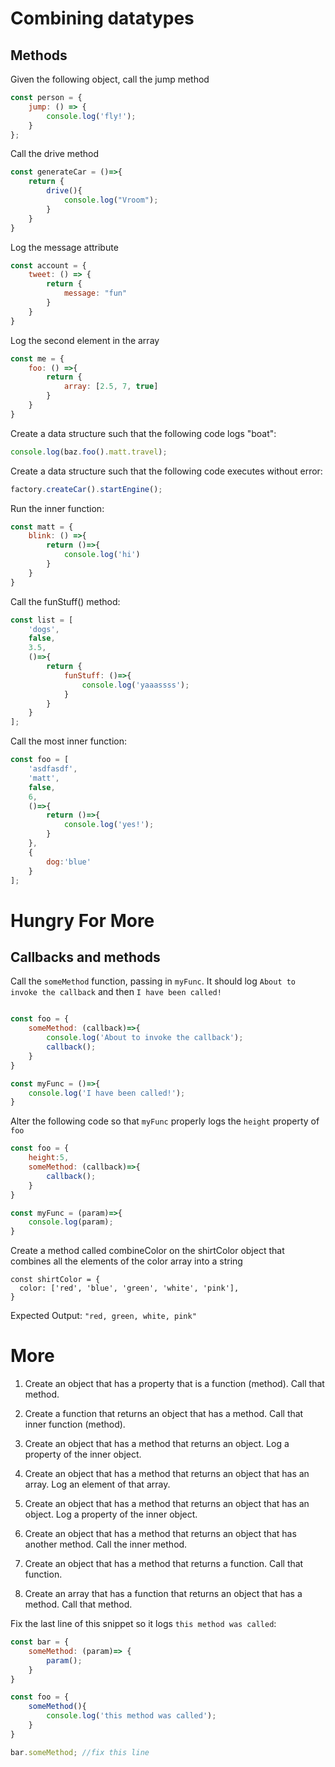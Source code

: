 # Combining datatypes

## Methods

Given the following object, call the jump method

```javascript
const person = {
    jump: () => {
        console.log('fly!');
    }
};
```

Call the drive method

```javascript
const generateCar = ()=>{
    return {
        drive(){
            console.log("Vroom");
        }
    }
}
```

Log the message attribute

```javascript
const account = {
    tweet: () => {
        return {
            message: "fun"
        }
    }
}
```

Log the second element in the array

```javascript
const me = {
    foo: () =>{
        return {
            array: [2.5, 7, true]
        }
    }
}
```

Create a data structure such that the following code logs "boat":

```javascript
console.log(baz.foo().matt.travel);
```

Create a data structure such that the following code executes without error:

```javascript
factory.createCar().startEngine();
```

Run the inner function:

```javascript
const matt = {
    blink: () =>{
        return ()=>{
            console.log('hi')
        }
    }
}
```


Call the funStuff() method:

```javascript
const list = [
    'dogs',
    false,
    3.5,
    ()=>{
        return {
            funStuff: ()=>{
                console.log('yaaassss');
            }
        }
    }
];
```

Call the most inner function:

```javascript
const foo = [
    'asdfasdf',
    'matt',
    false,
    6,
    ()=>{
        return ()=>{
            console.log('yes!');
        }
    },
    {
        dog:'blue'
    }
];
```

# Hungry For More
## Callbacks and methods

Call the `someMethod` function, passing in `myFunc`.  It should log `About to invoke the callback` and then `I have been called!`

```javascript

const foo = {
    someMethod: (callback)=>{
        console.log('About to invoke the callback');
        callback();
    }
}

const myFunc = ()=>{
    console.log('I have been called!');
}
```

Alter the following code so that `myFunc` properly logs the `height` property of `foo`

```javascript
const foo = {
    height:5,
    someMethod: (callback)=>{
        callback();
    }
}

const myFunc = (param)=>{
    console.log(param);
}
```

Create a method called combineColor on the shirtColor object that combines all the elements of the color array into a string

```
const shirtColor = {
  color: ['red', 'blue', 'green', 'white', 'pink'],
}
```
Expected Output:  ```"red, green, white, pink"```


# More

1. Create an object that has a property that is a function (method).  Call that method.

1. Create a function that returns an object that has a method.  Call that inner function (method).

1. Create an object that has a method that returns an object.  Log a property of the inner object.
1. Create an object that has a method that returns an object that has an array.  Log an element of that array.
1. Create an object that has a method that returns an object that has an object.  Log a property of the inner object.
1. Create an object that has a method that returns an object that has another method.  Call the inner method.
1. Create an object that has a method that returns a function.  Call that function.

1. Create an array that has a function that returns an object that has a method.  Call that method.



Fix the last line of this snippet so it logs `this method was called`:

```javascript
const bar = {
    someMethod: (param)=> {
        param();
    }
}

const foo = {
    someMethod(){
        console.log('this method was called');
    }
}

bar.someMethod; //fix this line
```
